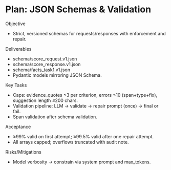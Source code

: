 # Plan: JSON Schemas & Validation

Objective
- Strict, versioned schemas for requests/responses with enforcement and repair.

Deliverables
- schema/score_request.v1.json
- schema/score_response.v1.json
- schema/facts_task1.v1.json
- Pydantic models mirroring JSON Schema.

Key Tasks
- Caps: evidence_quotes ≤3 per criterion, errors ≤10 (span+type+fix), suggestion length ≤200 chars.
- Validation pipeline: LLM → validate → repair prompt (once) → final or fail.
- Span validation after schema validation.

Acceptance
- ≥99% valid on first attempt; ≥99.5% valid after one repair attempt.
- All arrays capped; overflows truncated with audit note.

Risks/Mitigations
- Model verbosity → constrain via system prompt and max_tokens.
